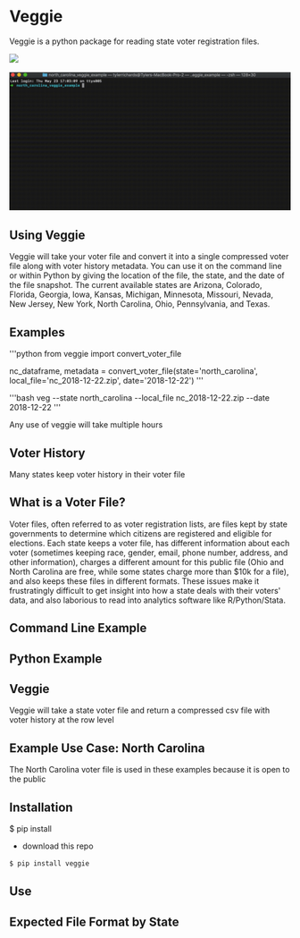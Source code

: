 # Veggie

Veggie is a python package for reading state voter registration files.

![](veggie_example.gif)

![](veggie_python_example.gif)

## Using Veggie

Veggie will take your voter file and convert it into a single compressed voter file along with voter history metadata. You can use it on the command line or within Python by giving the location of the file, the state, and the date of the file snapshot. The current available states are Arizona, Colorado, Florida, Georgia, Iowa, Kansas, Michigan, Minnesota, Missouri, Nevada, New Jersey, New York, North Carolina, Ohio, Pennsylvania, and Texas.

## Examples

'''python
from veggie import convert_voter_file

nc_dataframe, metadata = convert_voter_file(state='north_carolina',
                                            local_file='nc_2018-12-22.zip',
                                            date='2018-12-22')
'''

'''bash
veg --state north_carolina --local_file nc_2018-12-22.zip --date 2018-12-22
'''

Any use of veggie will take multiple hours

## Voter History

Many states keep voter history in their voter file


## What is a Voter File?

Voter files, often referred to as voter registration lists, are files kept by state governments to determine which citizens are registered and eligible for elections. Each state keeps a voter file, has different information about each voter (sometimes keeping race, gender, email, phone number, address, and other information), charges a different amount for this public file (Ohio and North Carolina are free, while some states charge more than $10k for a file), and also keeps these files in different formats. These issues make it frustratingly difficult to get insight into how a state deals with their voters' data, and also laborious to read into analytics software like R/Python/Stata. 



## Command Line Example

## Python Example




## Veggie

Veggie will take a state voter file and return a compressed csv file with voter history at the row level

## Example Use Case: North Carolina

The North Carolina voter file is used in these examples because it is open to the public


## Installation 

$ pip install 
- download this repo
```bash
$ pip install veggie
```

## Use

## Expected File Format by State